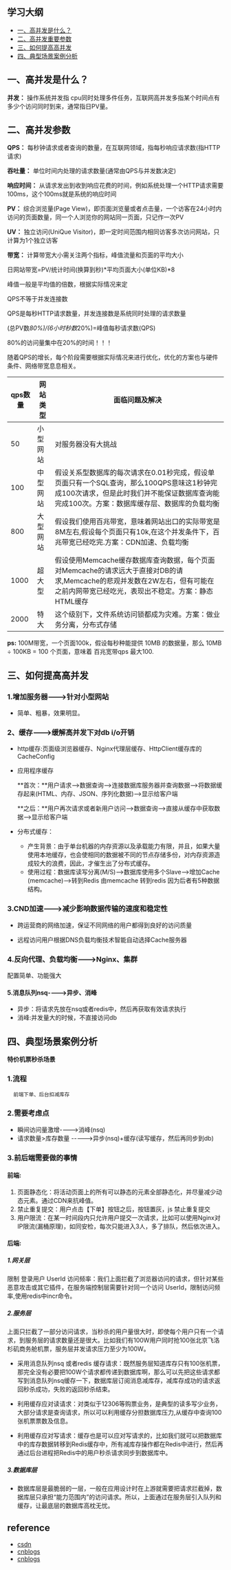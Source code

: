 ## 学习大纲
- [一、高并发是什么？](#1)
- [二、高并发重要参数](#2)
- [三、如何提高高并发](#3)
- [四、典型场景案例分析](#4)


## <span id="1">一、高并发是什么？</span>
 **并发：**
 操作系统并发指 cpu同时处理多件任务，互联网高并发多指某个时间点有多少个访问同时到来，通常指日PV量。
 
## <span id="2">二、高并发参数</span>
**QPS：** 每秒钟请求或者查询的数量，在互联网领域，指每秒响应请求数(指HTTP请求)

**吞吐量：** 单位时间内处理的请求数量(通常由QPS与并发数决定)

**响应时间：** 从请求发出到收到响应花费的时间，例如系统处理一个HTTP请求需要100ms，这个100ms就是系统的响应时间

**PV：** 综合浏览量(Page View)，即页面浏览量或者点击量，一个访客在24小时内访问的页面数量，同一个人浏览你的网站同一页面，只记作一次PV

**UV：** 独立访问(UniQue Visitor)，即一定时间范围内相同访客多次访问网站，只计算为1个独立访客

**带宽：** 计算带宽大小需关注两个指标，峰值流量和页面的平均大小 

日网站带宽=PV/统计时间(换算到秒)*平均页面大小(单位KB)*8

峰值一般是平均值的倍数，根据实际情况来定

QPS不等于并发连接数

QPS是每秒HTTP请求数量，并发连接数是系统同时处理的请求数量

(总PV数*80%)/(6小时秒数*20%)=峰值每秒请求数(QPS)

80%的访问量集中在20%的时间！！！
 

  随着QPS的增长，每个阶段需要根据实际情况来进行优化，优化的方案也与硬件条件、网络带宽息息相关。


| qps数量 |网站类型|面临问题及解决| 
| - | - | -|
| 50 | 小型网站 |对服务器没有大挑战 | 
| 100 | 中型网站 |假设关系型数据库的每次请求在0.01秒完成，假设单页面只有一个SQL查询，那么100QPS意味这1秒钟完成100次请求，但是此时我们并不能保证数据库查询能完成100次。方案：数据库缓存层、数据库的负载均衡 | 
|800 | 大型网站|假设我们使用百兆带宽，意味着网站出口的实际带宽是8M左右,假设每个页面只有10k,在这个并发条件下，百兆带宽已经吃完.方案：CDN加速、负载均衡|
|1000 | 超大型 |假设使用Memcache缓存数据库查询数据，每个页面对Memcache的请求远大于直接对DB的请求,Memcache的悲观并发数在2W左右，但有可能在之前内网带宽已经吃光，表现出不稳定。方案：静态HTML缓存|
|2000 | 特大 |这个级别下，文件系统访问锁都成为灾难。方案：做业务分离，分布式存储|


**ps:**
 100M带宽，一个页面100k，假设每秒种能提供 10MB 的数据量，那么 10MB ÷ 100KB = 100 个页面，意味着 百兆宽带qps 最大100.

## <span id="3">三、如何提高高并发</span>
### 1.增加服务器--->针对小型网站
 * 简单、粗暴，效果明显。
### 2、缓存--->缓解高并发下对db i/o开销
* http缓存:页面级浏览器缓存、Nginx代理层缓存、HttpClient缓存库的CacheConfig

* 应用程序缓存

    **首次：**用户请求-->数据查询-->连接数据库服务器并查询数据-->将数据缓存起来(HTML、内存、JSON、序列化数据)-->显示给客户端

    **之后：**用户再次请求或者新用户访问-->数据查询-->直接从缓存中获取数据-->显示给客户端
* 分布式缓存：
  * 产生背景：由于单台机器的内存资源以及承载能力有限，并且，如果大量使用本地缓存，也会使相同的数据被不同的节点存储多份，对内存资源造成较大的浪费，因此，才催生出了分布式缓存。
  * 使用过程：数据库读写分离(M/S)–>数据库使用多个Slave–>增加Cache (memcache)–>转到Redis
    由memcache 转到redis 因为后者有5种数据结构。
### 3.CND加速--->减少影响数据传输的速度和稳定性
 * 跨运营商的网络加速，保证不同网络的用户都得到良好的访问质量

 * 远程访问用户根据DNS负载均衡技术智能自动选择Cache服务器

### 4.反向代理、负载均衡--->Nginx、集群
  配置简单、功能强大
  
#### 5.消息队列nsq---->异步、消峰
   * 异步：将请求先放在nsq或者redis中，然后再获取有效请求执行
   * 消峰:并发量大的时候，不直接访问db
   
## <span id="4">四、典型场景案例分析</span>
**特价机票秒杀场景**
### 1.流程
      前端下单、后台扣减库存
### 2.需要考虑点
   - 瞬间访问量激增---->消峰(nsq)
   - 请求数量>库存数量 ----->异步(nsq)+缓存(读写缓存，然后再同步到db)
   
### 3.前后端需要做的事情

  #### 前端:

1. 页面静态化：将活动页面上的所有可以静态的元素全部静态化，并尽量减少动态元素。通过CDN来抗峰值。 
2. 禁止重复提交：用户点击【下单】按钮之后，按钮置灰，js 禁止重复提交 
3. 用户限流：在某一时间段内只允许用户提交一次请求，比如可以使用Nginx对IP限流(漏桶原理)，如同安检，每次只能进入3人，多了排队，然后依次进入。

#### 后端:

##### 1.网关层
限制 登录用户 UserId 访问频率：我们上面拦截了浏览器访问的请求，但针对某些恶意攻击或其它插件，在服务端控制层需要针对同一个访问 UserId，限制访问频率,使用redis中incr命令。

##### 2.服务层
上面只拦截了一部分访问请求，当秒杀的用户量很大时，即使每个用户只有一个请求，到服务层的请求数量还是很大。比如我们有100W用户同时抢100张北京飞洛杉矶商务舱机票，服务层并发请求压力至少为100W。

* 采用消息队列nsq 或者redis 缓存请求：既然服务层知道库存只有100张机票，那完全没有必要把100W个请求都传递到数据库啊，那么可以先把这些请求都写到消息队列nsq缓存一下，数据库层订阅消息减库存，减库存成功的请求返回秒杀成功，失败的返回秒杀结束。

* 利用缓存应对读请求：对类似于12306等购票业务，是典型的读多写少业务，大部分请求是查询请求，所以可以利用缓存分担数据库压力,从缓存中查询100张机票票数及信息。

* 利用缓存应对写请求：缓存也是可以应对写请求的，比如我们就可以把数据库中的库存数据转移到Redis缓存中，所有减库存操作都在Redis中进行，然后再通过后台进程把Redis中的用户秒杀请求同步到数据库中。
##### 3.数据库层
* 数据库层是最脆弱的一层，一般在应用设计时在上游就需要把请求拦截掉，数据库层只承担“能力范围内”的访问请求。所以，上面通过在服务层引入队列和缓存，让最底层的数据库高枕无忧。
  

## reference
* [csdn](https://blog.csdn.net/beihenanfei/article/details/78919682)
* [cnblogs](https://www.cnblogs.com/New-Zealand/p/5165663.html)
* [cnblogs](https://www.cnblogs.com/wangzhongqiu/p/6557596.html)

 
